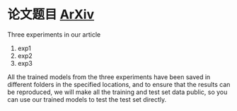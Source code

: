 # 论文题目 [ArXiv]()



Three experiments in our article

1. exp1
2. exp2
3. exp3



All the trained models from the three experiments have been saved in different folders in the specified locations, and to ensure that the results can be reproduced, we will make all the training and test set data public, so you can use our trained models to test the test set directly.
